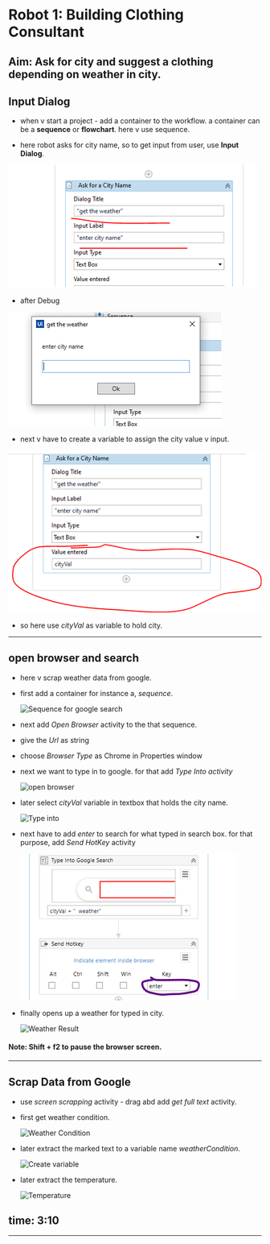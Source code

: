 # Robot 1: Building Clothing Consultant

## Aim: Ask for city and suggest a clothing depending on weather in city.

## Input Dialog

- when v start a project - add a container to the workflow. a container
  can be a **sequence** or **flowchart**. here v use sequence.

- here robot asks for city name, so to get input from user, use **Input Dialog**.

![Input Dialog](./screenshots/robot1/image1.PNG 'image')

- after Debug

![Result](./screenshots/robot1/image2.PNG 'image')

- next v have to create a variable to assign the city value v input.

![Variable](./screenshots/robot1/image3.PNG 'image')

- so here use _cityVal_ as variable to hold city.

---

## open browser and search

- here v scrap weather data from google.

- first add a container for instance a, _sequence_.

  ![Sequence for google search](./screenshots/robot1/image6.PNG 'image')

- next add _Open Browser_ activity to the that sequence.

- give the _Url_ as string

- choose _Browser Type_ as Chrome in Properties window

- next we want to type in to google. for that add _Type Into activity_

  ![open browser](./screenshots/robot1/image6.PNG 'image')

- later select _cityVal_ variable in textbox
  that holds the city name.

  ![Type into](./screenshots/robot1/image5.PNG 'image')

- next have to add _enter_ to search for what typed in search box. for that purpose, add _Send HotKey_ activity

  ![Send HotKey](./screenshots/robot1/image4.PNG 'image')

- finally opens up a weather for typed in city.

  ![Weather Result](./screenshots/robot1/image8.PNG 'image')

#### Note: Shift + f2 to pause the browser screen.

---

## Scrap Data from Google

- use _screen scrapping_ activity - drag abd add _get full text_ activity.

- first get weather condition.

  ![Weather Condition](./screenshots/robot1/image9.PNG 'image')

- later extract the marked text to a variable name _weatherCondition_.

  ![Create variable](./screenshots/robot1/image10.PNG 'image')

- later extract the temperature.

  ![Temperature](./screenshots/robot1/image13.PNG 'image')

## time: 3:10

---
